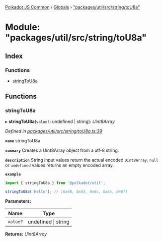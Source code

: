 [Polkadot JS Common](../README.md) › [Globals](../globals.md) › ["packages/util/src/string/toU8a"](_packages_util_src_string_tou8a_.md)

# Module: "packages/util/src/string/toU8a"

## Index

### Functions

* [stringToU8a](_packages_util_src_string_tou8a_.md#stringtou8a)

## Functions

###  stringToU8a

▸ **stringToU8a**(`value?`: undefined | string): *Uint8Array*

*Defined in [packages/util/src/string/toU8a.ts:39](https://github.com/polkadot-js/common/blob/72281008/packages/util/src/string/toU8a.ts#L39)*

**`name`** stringToU8a

**`summary`** Creates a Uint8Array object from a utf-8 string.

**`description`** 
String input values return the actual encoded `UInt8Array`. `null` or `undefined` values returns an empty encoded array.

**`example`** 
<BR>

```javascript
import { stringToU8a } from '@polkadot/util';

stringToU8a('hello'); // [0x68, 0x65, 0x6c, 0x6c, 0x6f]
```

**Parameters:**

Name | Type |
------ | ------ |
`value?` | undefined &#124; string |

**Returns:** *Uint8Array*
